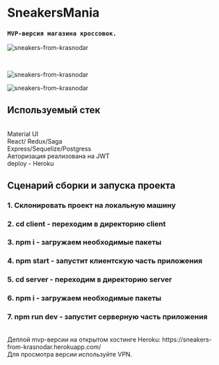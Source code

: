 
# SneakersMania
### `MVP-версия магазина кроссовок.`
![sneakers-from-krasnodar](https://i.ibb.co/QpSCZMX/2022-03-15-09-39-18.png)

<br/>

![sneakers-from-krasnodar](https://i.ibb.co/1m3DQXC/2022-03-15-09-39-38.png)
<br/>

![sneakers-from-krasnodar](https://i.ibb.co/rwbwGBD/2022-03-15-09-41-40.png)


## Используемый стек
<br/>
Material UI
<br/>
React/ Redux/Saga
<br/>
Express/Sequelize/Postgress
<br/>
Авторизация реализована на JWT
<br/>
deploy - Heroku
<br/>

## Сценарий сборки и запуска проекта
### 1. Склонировать проект на локальную машину
### 2. cd client - переходим в директорию client
### 3. npm i - загружаем необходимые пакеты
### 4. npm start - запустит клиентскую часть приложения
### 5. cd server - переходим в директорию server
### 6. npm i - загружаем необходимые пакеты
### 7. npm run dev - запустит серверную часть приложения
<br/>
Деплой mvp-версии на открытом хостинге Heroku: https://sneakers-from-krasnodar.herokuapp.com/
<br/>
Для просмотра версии используйте VPN.
